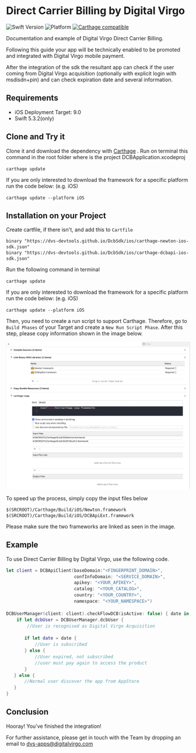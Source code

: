 
# Direct Carrier Billing by Digital Virgo
![Swift Version](https://img.shields.io/badge/Swift-5.1.3-F16D39.svg?style=flat)
![Platform](https://img.shields.io/badge/Platform-iOS-green.svg)
[![Carthage compatible](https://img.shields.io/badge/Carthage-compatible-4BC51D.svg?style=flat)](https://github.com/Carthage/Carthage)

Documentation and example of Digital Virgo Direct Carrier Billing.

Following this guide your app will be technically enabled to be promoted and integrated with Digital Virgo mobile payment.

After the integration of the sdk the resultant app can check if the user coming from Digital Virgo acquisition (optionally with explicit login with msdisdn+pin) and can check expiration date and several information.

## Requirements
- iOS Deployment Target: 9.0
- Swift 5.3.2(only)

## Clone and Try it

Clone it and download the dependency with [Carthage](https://github.com/Carthage/Carthage) . Run on terminal this command in the root folder where is the project DCBApplication.xcodeproj

`carthage update`

If you are only interested to download the framework for a specific platform run the code below: (e.g. iOS)

`carthage update --platform iOS`

## Installation on your Project

Create cartfile, if there isn't,  and add this to `Cartfile`

```
binary "https://dvs-devtools.github.io/DcbSdk/ios/carthage-newton-ios-sdk.json"
binary "https://dvs-devtools.github.io/DcbSdk/ios/carthage-dcbapi-ios-sdk.json"
```

Run the following command in terminal

`carthage update`

If you are only interested to download the framework for a specific platform run the code below: (e.g. iOS)

`carthage update --platform iOS`

Then, you need to create a run script to support Carthage. Therefore, go to `Build Phases` of your Target and create a `New Run Script Phase`. 
After this step, please copy information shown in the image below.

![Carthage](./readme_resources/carthage.png)

To speed up the process, simply copy the input files below

```
$(SRCROOT)/Carthage/Build/iOS/Newton.framework
$(SRCROOT)/Carthage/Build/iOS/DCBApiExt.framework
```
Please make sure the two frameworks are linked as seen in the image.

## Example
To use Direct Carrier Billing by Digital Virgo, use the following code.
```swift
let client = DCBApiClient(baseDomain:"<FINGERPRINT_DOMAIN>",
                          confInfoDomain: "<SERVICE_DOMAIN>",
                          apikey: "<YOUR_APIKEY>",
                          catalog: "<YOUR_CATALOG>",
                          country: "<YOUR_COUNTRY>",
                          namespace: "<YOUR_NAMESPACE>")

DCBUserManager(client: client).checkFlowDCB(isActive: false) { date in
    if let dcbUser = DCBUserManager.dcbUser {
        //User is recognised as Digital Virgo Acquisition​​
​
​       if let date = date {
​           //User is subscribed​
​       } else {
​           //User expired, not subscribed​​
​           //user must pay again to access the product​​
​       }
​   } else {
​       //Normal user discover the app from AppStore​
​   }
}
```

## Conclusion
Hooray! You've finished the integration!    

For further assistance, please get in touch with the Team by dropping an email to dvs-apps@digitalvirgo.com

